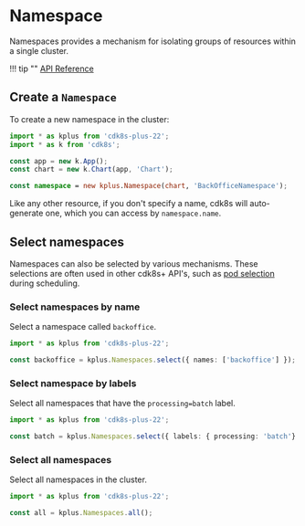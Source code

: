 # Namespace

Namespaces provides a mechanism for isolating groups of resources within a single cluster.

!!! tip ""
    [API Reference](../reference/cdk8s-plus-22/typescript.md#namespace)

## Create a `Namespace`

To create a new namespace in the cluster:

```ts
import * as kplus from 'cdk8s-plus-22';
import * as k from 'cdk8s';

const app = new k.App();
const chart = new k.Chart(app, 'Chart');

const namespace = new kplus.Namespace(chart, 'BackOfficeNamespace');
```

Like any other resource, if you don't specify a name, cdk8s will auto-generate one, which you
can access by `namespace.name`.

## Select namespaces

Namespaces can also be selected by various mechanisms. These selections are often used in other
cdk8s+ API's, such as [pod selection](./pod.md#pod-selection) during scheduling.

### Select namespaces by name

Select a namespace called `backoffice`.

```ts
import * as kplus from 'cdk8s-plus-22';

const backoffice = kplus.Namespaces.select({ names: ['backoffice'] });
```

### Select namespace by labels

Select all namespaces that have the `processing=batch` label.

```ts
import * as kplus from 'cdk8s-plus-22';

const batch = kplus.Namespaces.select({ labels: { processing: 'batch'} });
```

### Select all namespaces

Select all namespaces in the cluster.

```ts
import * as kplus from 'cdk8s-plus-22';

const all = kplus.Namespaces.all();
```
